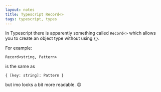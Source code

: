```yaml
---
layout: notes
title: Typescript Record<>
tags: typescript, types
---
```


In Typescript there is apparently something called `Record<>` which allows you to create an object type without using `{}`.

For example:

`Record<string, Pattern>`

is the same as

`{ [key: string]: Pattern }`

but imo looks a bit more readable. 😊